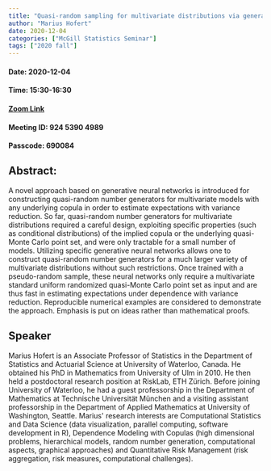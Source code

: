 ```yaml
---
title: "Quasi-random sampling for multivariate distributions via generative neural networks"
author: "Marius Hofert"
date: 2020-12-04
categories: ["McGill Statistics Seminar"]
tags: ["2020 fall"]
---
```


#### Date: 2020-12-04
#### Time: 15:30-16:30

#### [Zoom Link](https://mcgill.zoom.us/j/92453904989?pwd=ZDR6RUMxTzNYK0ZiME9ObWtoMGJqdz09)
#### Meeting ID: 924 5390 4989
#### Passcode: 690084


## Abstract:

A novel approach based on generative neural networks is introduced for constructing quasi-random number generators for multivariate models with any underlying copula in order to estimate expectations with variance reduction. So far, quasi-random number generators for multivariate distributions required a careful design, exploiting specific properties (such as conditional distributions) of the implied copula or the underlying quasi-Monte Carlo point set, and were only tractable for a small number of models. Utilizing specific generative neural networks allows one to construct quasi-random number generators for a much larger variety of multivariate distributions without such restrictions. Once trained with a pseudo-random sample, these neural networks only require a multivariate standard uniform randomized quasi-Monte Carlo point set as input and are thus fast in estimating expectations under dependence with variance reduction. Reproducible numerical examples are considered to demonstrate the approach. Emphasis is put on ideas rather than mathematical proofs.

## Speaker

Marius Hofert is an Associate Professor of Statistics in the Department of Statistics and Actuarial Science at University of Waterloo, Canada. He obtained his PhD in Mathematics from University of Ulm in 2010. He then held a postdoctoral research position at RiskLab, ETH Zürich. Before joining University of Waterloo, he had a guest professorship in the Department of Mathematics at Technische Universität München and a visiting assistant professorship in the Department of Applied Mathematics at University of Washington, Seattle. Marius' research interests are Computational Statistics and Data Science (data visualization, parallel computing, software development in R), Dependence Modeling with Copulas (high dimensional problems, hierarchical models, random number generation, computational aspects, graphical approaches) and Quantitative Risk Management (risk aggregation, risk measures, computational challenges).